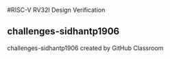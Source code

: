 #RISC-V RV32I Design Verification
## challenges-sidhantp1906
challenges-sidhantp1906 created by GitHub Classroom
